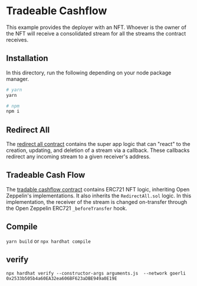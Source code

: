 # Tradeable Cashflow

This example provides the deployer with an NFT. Whoever is the owner
of the NFT will receive a consolidated stream for all the streams the contract
receives.

## Installation

In this directory, run the following depending on your node package manager.

```bash
# yarn
yarn

# npm
npm i
```

## Redirect All

The [redirect all contract](./contracts/RedirectAll.sol) contains the super app
logic that can "react" to the creation, updating, and deletion of a stream via
a callback. These callbacks redirect any incoming stream to a given receiver's
address.

## Tradeable Cash Flow

The [tradable cashflow contract](./contracts/TradeableCashflow.sol) contains
ERC721 NFT logic, inheriting Open Zeppelin's implementations. It also inherits
the `RedirectAll.sol` logic. In this implementation, the receiver of the stream
is changed on-transfer through the Open Zeppelin ERC721 `_beforeTransfer` hook.

## Compile
```yarn build``` or ```npx hardhat compile```

## verify 
```npx hardhat verify --constructor-args arguments.js  --network goerli 0x2533b505b4a60EA32ea606BF623aDBE949a0E19E```
